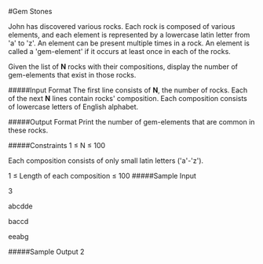 #Gem Stones

John has discovered various rocks. Each rock is composed of various elements, and each element is represented by a lowercase latin letter from 'a' to 'z'. An element can be present multiple times in a rock. An element is called a 'gem-element' if it occurs at least once in each of the rocks.

Given the  list of **N**  rocks with their compositions, display the number of gem-elements that exist in those rocks.

#####Input Format
The first line consists of **N**, the number of rocks.
Each of the next **N** lines contain rocks' composition. Each composition consists of lowercase letters of English alphabet.

#####Output Format
Print the number of gem-elements that are common in these rocks.

#####Constraints
1 ≤ N ≤ 100

Each composition consists of only small latin letters ('a'-'z').

1 ≤ Length of each composition ≤ 100 
#####Sample Input

3

abcdde

baccd

eeabg

#####Sample Output
2
